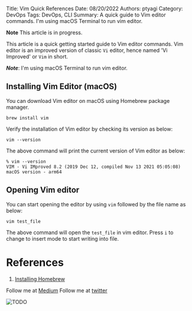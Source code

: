 Title: Vim Quick References
Date: 08/20/2022
Authors: ptyagi
Category: DevOps
Tags: DevOps, CLI
Summary: A quick guide to Vim editor commands. I'm using macOS Terminal to run vim editor.

**Note** This article is in progress.

This article is a quick getting started guide to Vim editor commands. Vim editor is an improved version of classic `Vi` editor, hence named 'Vi Improved' or `Vim` in short.

__*Note*__: I'm using macOS Terminal to run vim editor.

## Installing Vim Editor (macOS)

You can download Vim editor on macOS using Homebrew package manager.
```
brew install vim
```

Verify the installation of Vim editor by checking its version as below:
```
vim --version
```

The above command will print the current version of Vim editor as below:
```
% vim --version
VIM - Vi IMproved 8.2 (2019 Dec 12, compiled Nov 13 2021 05:05:08)
macOS version - arm64
```

## Opening Vim editor

You can start opening the editor by using `vim` followed by the file name as below:
```
vim test_file
```
The above command will open the `test_file` in vim editor. Press `i` to change to insert mode to start writing into file.

# References

1. [Installing Homebrew](https://formulae.brew.sh/formula/vim)


Follow me at [Medium](https://medium.com/@ptyagicodecamp)
Follow me at [twitter](https://twitter.com/ptyagi13)

![TODO]({attach}../../images/flutter/TODO.jpg)
